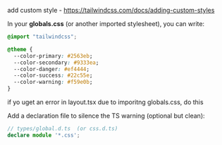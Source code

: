 


add custom style - https://tailwindcss.com/docs/adding-custom-styles

In your **globals.css** (or another imported stylesheet), you can write:
```css
@import "tailwindcss";

@theme {
  --color-primary: #2563eb;
  --color-secondary: #9333ea;
  --color-danger: #ef4444;
  --color-success: #22c55e;
  --color-warning: #f59e0b;
}
```


if yo uget an error in layout.tsx due to imporitng globals.css, do this

Add a declaration file to silence the TS warning (optional but clean):
```ts
// types/global.d.ts  (or css.d.ts)
declare module '*.css';
```